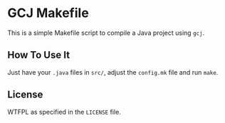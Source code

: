 # GCJ Makefile

This is a simple Makefile script to compile a Java project using `gcj`.

## How To Use It

Just have your `.java` files in `src/`, adjust the `config.mk` file and run
`make`.

## License

WTFPL as specified in the `LICENSE` file.
